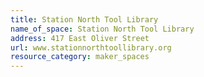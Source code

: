 ```yaml
---
title: Station North Tool Library
name_of_space: Station North Tool Library
address: 417 East Oliver Street
url: www.stationnorthtoollibrary.org
resource_category: maker_spaces
---
```


